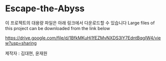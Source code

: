 # Escape-the-Abyss

이 프로젝트의 대용량 파일은 아래 링크에서 다운로드할 수 있습니다
Large files of this project can be downloaded from the link below

https://drive.google.com/file/d/1BfkMKuHi1fEZMvNXDS3lY7EdntBqgIW4/view?usp=sharing


제작자 : 김대현, 윤재원
